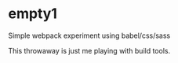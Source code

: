# empty1
Simple webpack experiment using babel/css/sass

This throwaway is just me playing with build tools.
